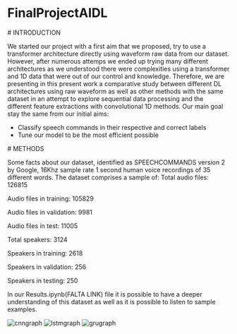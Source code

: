 # FinalProjectAIDL

# INTRODUCTION

We started our project with a first aim that we proposed, try to use a transformer architecture directly using waveform raw data from our dataset. However, after numerous attemps we ended up trying many different architectures as we understood there were complexities using a transformer and 1D data that were out of our control and knowledge. Therefore, we are presenting in this present work a comparative study between different DL architectures using raw waveform as well as other methods with the same dataset in an attempt to explore sequential data processing and the different feature extractions with convolutional 1D methods.
Our main goal stay the same from our initial aims:
* Classify speech commands in their respective and correct labels
* Tune our model to be the most efficient possible

# METHODS

Some facts about our dataset, identified as SPEECHCOMMANDS version 2 by Google, 16Khz sample rate 1 second human voice recordings of 35 different words. The dataset comprises a sample of: 
  Total audio files: 126815
  
  Audio files in training: 105829 
  
  Audio files in validation: 9981 
  
  Audio files in test: 11005 
  
  Total speakers: 3124 
  
  Speakers in training: 2618 
  
  Speakers in validation: 256 
  
  Speakers in testing: 250

In our Results.ipynb(FALTA LINK) file it is possible to have a deeper understanding of this dataset as well as it is possible to listen to sample examples.


![cnngraph](https://user-images.githubusercontent.com/92716609/164751341-ef5ebeb8-6da2-4533-b50d-871e4ec74019.png)
![lstmgraph](https://user-images.githubusercontent.com/92716609/164751348-10fe9c45-efdb-464f-b99e-46fe77e1f1cc.png)
![grugraph](https://user-images.githubusercontent.com/92716609/164751352-881c90e6-e827-403c-9d3c-07bea17950a6.png)

